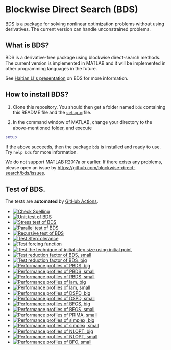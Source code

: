 # Blockwise Direct Search (BDS)

BDS is a package for solving nonlinear optimization problems without using derivatives. The current version can handle unconstrained problems. 

## What is BDS?

BDS is a derivative-free package using blockwise direct-search methods. The current version is implemented in MATLAB and it will be implemented in other programming languages in the future.

See [Haitian LI's presentation](https://lht97.github.io/documents/ICNONLA2023.pdf) on BDS for more information.

## How to install BDS?

1. Clone this repository. You should then get a folder named `bds` containing this README file and the
[`setup.m`](https://github.com/blockwise-direct-search/bds/blob/main/setup.m) file.

2. In the command window of MATLAB, change your directory to the above-mentioned folder, and execute

```matlab
setup
```

If the above succeeds, then the package `bds` is installed and ready to use. Try `help bds` for more information.

We do not support MATLAB R2017a or earlier. If there exists any problems, please open an issue by
https://github.com/blockwise-direct-search/bds/issues.

## Test of BDS.
The tests are **automated** by
[GitHub Actions](https://docs.github.com/en/actions). 
- [![Check Spelling](https://github.com/blockwise-direct-search/bds/actions/workflows/spelling.yml/badge.svg)](https://github.com/blockwise-direct-search/bds/actions/workflows/spelling.yml)
- [![Unit test of BDS](https://github.com/blockwise-direct-search/bds/actions/workflows/unit_test.yml/badge.svg)](https://github.com/blockwise-direct-search/bds/actions/workflows/unit_test.yml)
- [![Stress test of BDS](https://github.com/blockwise-direct-search/bds/actions/workflows/stress_test.yml/badge.svg)](https://github.com/blockwise-direct-search/bds/actions/workflows/stress_test.yml)
- [![Parallel test of BDS](https://github.com/blockwise-direct-search/bds/actions/workflows/parallel_test_matlab.yml/badge.svg)](https://github.com/blockwise-direct-search/bds/actions/workflows/parallel_test_matlab.yml)
- [![Recursive test of BDS](https://github.com/blockwise-direct-search/bds/actions/workflows/recursive_test_matlab.yml/badge.svg)](https://github.com/blockwise-direct-search/bds/actions/workflows/recursive_test_matlab.yml)
- [![Test StepTolerance](https://github.com/blockwise-direct-search/bds/actions/workflows/test_StepTolerance.yml/badge.svg)](https://github.com/blockwise-direct-search/bds/actions/workflows/test_StepTolerance.yml)
- [![Test forcing function](https://github.com/blockwise-direct-search/bds/actions/workflows/test_forcing_function.yml/badge.svg)](https://github.com/blockwise-direct-search/bds/actions/workflows/test_forcing_function.yml)
- [![Test the technique of initial step size using initial point](https://github.com/blockwise-direct-search/bds/actions/workflows/test_initial_point_technique.yml/badge.svg)](https://github.com/blockwise-direct-search/bds/actions/workflows/test_initial_point_technique.yml)
- [![Test reduction factor of BDS, small](https://github.com/blockwise-direct-search/bds/actions/workflows/profile_small_reduction_factor.yml/badge.svg)](https://github.com/blockwise-direct-search/bds/actions/workflows/profile_small_reduction_factor.yml)
- [![Test reduction factor of BDS, big](https://github.com/blockwise-direct-search/bds/actions/workflows/profile_big_reduction_factor.yml/badge.svg)](https://github.com/blockwise-direct-search/bds/actions/workflows/profile_big_reduction_factor.yml)
- [![Performance profiles of PBDS, big](https://github.com/blockwise-direct-search/bds/actions/workflows/profile_pbds_big.yml/badge.svg)](https://github.com/blockwise-direct-search/bds/actions/workflows/profile_pbds_big.yml)
- [![Performance profiles of PBDS, small](https://github.com/blockwise-direct-search/bds/actions/workflows/profile_pbds_small.yml/badge.svg)](https://github.com/blockwise-direct-search/bds/actions/workflows/profile_pbds_small.yml)
- [![Performance profiles of RBDS, small](https://github.com/blockwise-direct-search/bds/actions/workflows/profile_rbds_small.yml/badge.svg)](https://github.com/blockwise-direct-search/bds/actions/workflows/profile_rbds_small.yml)
- [![Performance profiles of lam, big](https://github.com/blockwise-direct-search/bds/actions/workflows/profile_lam_big.yml/badge.svg)](https://github.com/blockwise-direct-search/bds/actions/workflows/profile_lam_big.yml)
- [![Performance profiles of lam, small](https://github.com/blockwise-direct-search/bds/actions/workflows/profile_lam_small.yml/badge.svg)](https://github.com/blockwise-direct-search/bds/actions/workflows/profile_lam_small.yml)
- [![Performance profiles of DSPD, big](https://github.com/blockwise-direct-search/bds/actions/workflows/profile_dspd_big.yml/badge.svg)](https://github.com/blockwise-direct-search/bds/actions/workflows/profile_dspd_big.yml)
- [![Performance profiles of DSPD, small](https://github.com/blockwise-direct-search/bds/actions/workflows/profile_dspd_small.yml/badge.svg)](https://github.com/blockwise-direct-search/bds/actions/workflows/profile_dspd_small.yml)
- [![Performance profiles of BFGS, big](https://github.com/blockwise-direct-search/bds/actions/workflows/profile_bfgs_big.yml/badge.svg)](https://github.com/blockwise-direct-search/bds/actions/workflows/profile_bfgs_big.yml)
- [![Performance profiles of BFGS, small](https://github.com/blockwise-direct-search/bds/actions/workflows/profile_bfgs_small.yml/badge.svg)](https://github.com/blockwise-direct-search/bds/actions/workflows/profile_bfgs_small.yml)
- [![Performance profiles of PRIMA, small](https://github.com/blockwise-direct-search/bds/actions/workflows/profile_prima_small.yml/badge.svg)](https://github.com/blockwise-direct-search/bds/actions/workflows/profile_prima_small.yml)
- [![Performance profiles of simplex, big](https://github.com/blockwise-direct-search/bds/actions/workflows/profile_simplex_big.yml/badge.svg)](https://github.com/blockwise-direct-search/bds/actions/workflows/profile_simplex_big.yml)
- [![Performance profiles of simplex, small](https://github.com/blockwise-direct-search/bds/actions/workflows/profile_simplex_small.yml/badge.svg)](https://github.com/blockwise-direct-search/bds/actions/workflows/profile_simplex_small.yml)
- [![Performance profiles of NLOPT, big](https://github.com/blockwise-direct-search/bds/actions/workflows/profile_nlopt_big.yml/badge.svg)](https://github.com/blockwise-direct-search/bds/actions/workflows/profile_nlopt_big.yml)
- [![Performance profiles of NLOPT, small](https://github.com/blockwise-direct-search/bds/actions/workflows/profile_nlopt_small.yml/badge.svg)](https://github.com/blockwise-direct-search/bds/actions/workflows/profile_nlopt_small.yml)
- [![Performance profiles of BFO, small](https://github.com/blockwise-direct-search/bds/actions/workflows/profile_bfo_small.yml/badge.svg)](https://github.com/blockwise-direct-search/bds/actions/workflows/profile_bfo_small.yml)